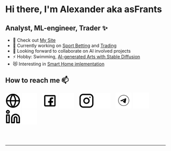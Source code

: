 # Hi there, I'm Alexander aka asFrants

## Analyst, ML-engineer, Trader ✨

- 🔭 Check out [My Site][website]
- 🌱 Currently working on [Sport Betting](https://frants.site/ml_sport) and [Trading](https://frants.site/trade4me) 
- 👯 Looking forward to collaborate on AI involved projects
- ⚡ Hobby: Swimming, [AI-generated Arts with Stable Diffusion](https://frants.site/sd_art)
- 😻 Interesting in [Smart Home imlementation](https://frants.site/ihome)

## How to reach me 📫

[![website](./img/globe-light.svg)](https://frants.site#gh-light-mode-only)
[![website](./img/globe-dark.svg)](https://frants.site#gh-dark-mode-only)
&nbsp;&nbsp;
[![website](./img/facebook-light.svg)](https://facebook.com/alexander_frantsev#gh-light-mode-only)
[![website](./img/facebook-dark.svg)](https://facebook.com/alexander_frantsev#gh-dark-mode-only)
&nbsp;&nbsp;
[![website](./img/instagram-light.svg)](https://instagram.com/asfrants#gh-light-mode-only)
[![website](./img/instagram-dark.svg)](https://instagram.com/asfrants#gh-dark-mode-only)
&nbsp;&nbsp;
[![website](./img/telegram-light.svg)](https://t.me/as_frantsev#gh-light-mode-only)
[![website](./img/telegram-dark.svg)](https://t.me/as_frantsev#gh-dark-mode-only)
&nbsp;&nbsp;
[![website](./img/linkedin-light.svg)](https://linkedin.com/in/asfrantsev#gh-light-mode-only)
[![website](./img/linkedin-dark.svg)](https://linkedin.com/in/asfrantsev#gh-dark-mode-only)

<br />
<br />

---

[website]: https://frants.site
[facebook]: https://facebook.com/alexander_frantsev
[instagram]: https://instagram.com/asfrants
[telegram]: https://t.me/as_frantsev
[linkedin]: https://linkedin.com/in/asfrantsev
[huggingface]: https://huggingface.co/asFrants